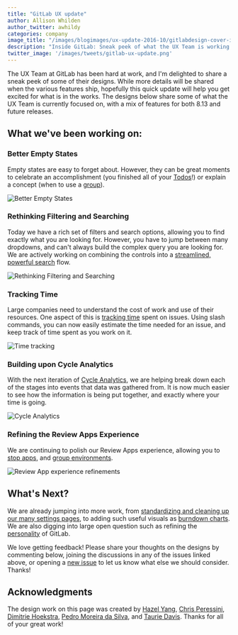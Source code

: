 ```yaml
---
title: "GitLab UX update"
author: Allison Whilden
author_twitter: awhildy
categories: company
image_title: "/images/blogimages/ux-update-2016-10/gitlabdesign-cover-image.jpg"
description: "Inside GitLab: Sneak peek of what the UX Team is working on"
twitter_image: '/images/tweets/gitlab-ux-update.png'
---
```


The UX Team at GitLab has been hard at work, and I'm delighted to share a sneak peek of some of their designs. While more details will be shared when the various features ship, hopefully this quick update will help you get excited for what is in the works. The designs below share some of what the UX Team is currently focused on, with a mix of features for both 8.13 and future releases.

<!-- more -->

## What we've been working on:

### Better Empty States

Empty states are easy to forget about. However, they can be great moments to celebrate an accomplishment (you finished all of your [Todos][todo-empty-state]!) or explain a concept (when to use a [group][group-empty-state]).

![Better Empty States](/images/blogimages/ux-update-2016-10/empty-states.png)

### Rethinking Filtering and Searching

Today we have a rich set of filters and search options, allowing you to find exactly what you are looking for. However, you have to jump between many dropdowns, and can't always build the complex query you are looking for. We are actively working on combining the controls into a [streamlined, powerful search][rethinking-filters] flow.

![Rethinking Filtering and Searching](/images/blogimages/ux-update-2016-10/rethinking-filtering.png)

### Tracking Time

Large companies need to understand the cost of work and use of their resources. One aspect of this is [tracking time][time-tracking] spent on issues. Using slash commands, you can now easily estimate the time needed for an issue, and keep track of time spent as you work on it.

![Time tracking](/images/blogimages/ux-update-2016-10/time-tracking.png)

### Building upon Cycle Analytics

With the next iteration of [Cycle Analytics][cycle-analytics], we are helping break down each of the stages into events that data was gathered from. It is now much easier to see how the information is being put together, and exactly where your time is going.

![Cycle Analytics](/images/blogimages/ux-update-2016-10/cycle-analytics-v2.png)

### Refining the Review Apps Experience

We are continuing to polish our Review Apps experience, allowing you to [stop apps][stop-review-apps], and [group environments][group-environments].

![Review App experience refinements](/images/blogimages/ux-update-2016-10/review-apps.png)

## What's Next?

We are already jumping into more work, from [standardizing and cleaning up our many settings pages][settings], to adding such useful visuals as [burndown charts][burndown]. We are also digging into large open question such as refining the [personality][personality] of GitLab.

We love getting feedback! Please share your thoughts on the designs by commenting below, joining the discussions in any of the issues linked above, or opening a [new issue][new-issue] to let us know what else we should consider. Thanks!

## Acknowledgments

The design work on this page was created by [Hazel Yang][hazel], [Chris Peressini][chris], [Dimitrie Hoekstra][dimitrie], [Pedro Moreira da Silva][pedro], and [Taurie Davis][taurie]. Thanks for all of your great work!




<!-- identifiers -->
[burndown]: https://gitlab.com/gitlab-org/gitlab-ee/issues/91
[chris]: https://twitter.com/ChrisPeressini
[cycle-analytics]: https://gitlab.com/gitlab-org/gitlab-ce/issues/22458
[dimitrie]: https://twitter.com/dimitrieh
[group-empty-state]: https://gitlab.com/gitlab-org/gitlab-ce/issues/20829
[group-environments]: https://gitlab.com/gitlab-org/gitlab-ce/issues/22539
[hazel]: https://twitter.com/hazelyuyang
[new-issue]: https://gitlab.com/gitlab-org/gitlab-ce/issues/new
[pedro]: https://twitter.com/pedromscom
[personality]: https://gitlab.com/gitlab-org/gitlab-ce/issues/22192
[rethinking-filters]: https://gitlab.com/gitlab-org/gitlab-ce/issues/21747
[settings]: https://gitlab.com/gitlab-org/gitlab-ce/issues/22171
[stop-review-apps]: https://gitlab.com/gitlab-org/gitlab-ce/issues/22191
[taurie]: https://twitter.com/tauried
[time-tracking]: https://gitlab.com/gitlab-org/gitlab-ee/issues/985
[todo-empty-state]: https://gitlab.com/gitlab-org/gitlab-ce/issues/20833
